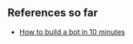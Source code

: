 ## References so far ##
*  [How to build a bot in 10 minutes](https://www.youtube.com/watch?v=5a6aH7n_N4k)
